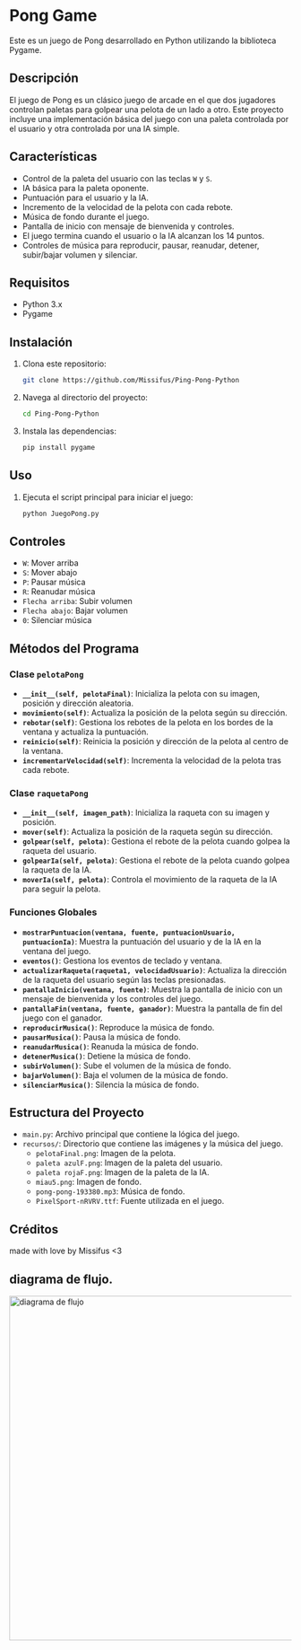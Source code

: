 # Pong Game

Este es un juego de Pong desarrollado en Python utilizando la biblioteca Pygame.

## Descripción

El juego de Pong es un clásico juego de arcade en el que dos jugadores controlan paletas para golpear una pelota de un lado a otro. Este proyecto incluye una implementación básica del juego con una paleta controlada por el usuario y otra controlada por una IA simple.

## Características

- Control de la paleta del usuario con las teclas `W` y `S`.
- IA básica para la paleta oponente.
- Puntuación para el usuario y la IA.
- Incremento de la velocidad de la pelota con cada rebote.
- Música de fondo durante el juego.
- Pantalla de inicio con mensaje de bienvenida y controles.
- El juego termina cuando el usuario o la IA alcanzan los 14 puntos.
- Controles de música para reproducir, pausar, reanudar, detener, subir/bajar volumen y silenciar.

## Requisitos

- Python 3.x
- Pygame

## Instalación

1. Clona este repositorio:
    ```bash
    git clone https://github.com/Missifus/Ping-Pong-Python
    ```
2. Navega al directorio del proyecto:
    ```bash
    cd Ping-Pong-Python
    ```
3. Instala las dependencias:
    ```bash
    pip install pygame
    ```

## Uso

1. Ejecuta el script principal para iniciar el juego:
    ```bash
    python JuegoPong.py
    ```
## Controles

- `W`: Mover arriba
- `S`: Mover abajo
- `P`: Pausar música
- `R`: Reanudar música
- `Flecha arriba`: Subir volumen
- `Flecha abajo`: Bajar volumen
- `0`: Silenciar música

## Métodos del Programa

### Clase `pelotaPong`
- **`__init__(self, pelotaFinal)`**: Inicializa la pelota con su imagen, posición y dirección aleatoria.
- **`movimiento(self)`**: Actualiza la posición de la pelota según su dirección.
- **`rebotar(self)`**: Gestiona los rebotes de la pelota en los bordes de la ventana y actualiza la puntuación.
- **`reinicio(self)`**: Reinicia la posición y dirección de la pelota al centro de la ventana.
- **`incrementarVelocidad(self)`**: Incrementa la velocidad de la pelota tras cada rebote.

### Clase `raquetaPong`
- **`__init__(self, imagen_path)`**: Inicializa la raqueta con su imagen y posición.
- **`mover(self)`**: Actualiza la posición de la raqueta según su dirección.
- **`golpear(self, pelota)`**: Gestiona el rebote de la pelota cuando golpea la raqueta del usuario.
- **`golpearIa(self, pelota)`**: Gestiona el rebote de la pelota cuando golpea la raqueta de la IA.
- **`moverIa(self, pelota)`**: Controla el movimiento de la raqueta de la IA para seguir la pelota.

### Funciones Globales
- **`mostrarPuntuacion(ventana, fuente, puntuacionUsuario, puntuacionIa)`**: Muestra la puntuación del usuario y de la IA en la ventana del juego.
- **`eventos()`**: Gestiona los eventos de teclado y ventana.
- **`actualizarRaqueta(raqueta1, velocidadUsuario)`**: Actualiza la dirección de la raqueta del usuario según las teclas presionadas.
- **`pantallaInicio(ventana, fuente)`**: Muestra la pantalla de inicio con un mensaje de bienvenida y los controles del juego.
- **`pantallaFin(ventana, fuente, ganador)`**: Muestra la pantalla de fin del juego con el ganador.
- **`reproducirMusica()`**: Reproduce la música de fondo.
- **`pausarMusica()`**: Pausa la música de fondo.
- **`reanudarMusica()`**: Reanuda la música de fondo.
- **`detenerMusica()`**: Detiene la música de fondo.
- **`subirVolumen()`**: Sube el volumen de la música de fondo.
- **`bajarVolumen()`**: Baja el volumen de la música de fondo.
- **`silenciarMusica()`**: Silencia la música de fondo.

## Estructura del Proyecto

- `main.py`: Archivo principal que contiene la lógica del juego.
- `recursos/`: Directorio que contiene las imágenes y la música del juego.
    - `pelotaFinal.png`: Imagen de la pelota.
    - `paleta azulF.png`: Imagen de la paleta del usuario.
    - `paleta rojaF.png`: Imagen de la paleta de la IA.
    - `miau5.png`: Imagen de fondo.
    - `pong-pong-193380.mp3`: Música de fondo.
    - `PixelSport-nRVRV.ttf`: Fuente utilizada en el juego.

## Créditos

made with love by Missifus <3

## diagrama de flujo.
<img width="614" alt="diagrama de flujo" src="https://github.com/user-attachments/assets/ab976621-46b6-4362-b6fa-72d56a576a94">
